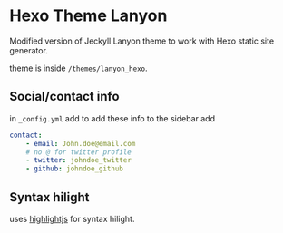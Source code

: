# Hexo Theme Lanyon

Modified version of Jeckyll Lanyon theme to work with Hexo static site generator. 

theme is inside `/themes/lanyon_hexo`.


## Social/contact info

in `_config.yml`  add  to add these info to the sidebar add

```yml
contact: 
    - email: John.doe@email.com
    # no @ for twitter profile
    - twitter: johndoe_twitter
    - github: johndoe_github
```

## Syntax hilight
uses [highlightjs](https://highlightjs.org) for syntax hilight.